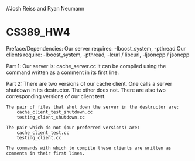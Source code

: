 //Josh Reiss and Ryan Neumann
# CS389_HW4

Preface/Dependencies:
	Our server requires:
		-lboost_system, -pthread
	Our clients require:
		-lboost_system, -pthread, -lcurl / libcurl, -ljsoncpp / jsoncpp

Part 1:
	Our server is:
		cache_server.cc
	It can be compiled using the command written as a comment in its first line.

Part 2:
	There are two versions of our cache client.
	One calls a server shutdown in its destructor. The other does not.
	There are also two corresponding versions of our client test.

	The pair of files that shut down the server in the destructor are:
		cache_client_test_shutdown.cc
		testing_client_shutdown.cc

	The pair which do not (our preferred versions) are:
		cache_client_test.cc
		testing_client.cc

	The commands with which to compile these clients are written as comments in their first lines.